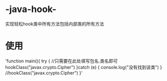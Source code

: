 # -java-hook-
实现轻松hook类中所有方法包括内部类的所有方法
# 使用

'function main(){
    try {
       //只需要在此处填写包名.类名即可
        hookClass("javax.crypto.Cipher")
    }catch (e) {
        console.log("没有找到该类")
    }
//hookClass("javax.crypto.Cipher")
}'

